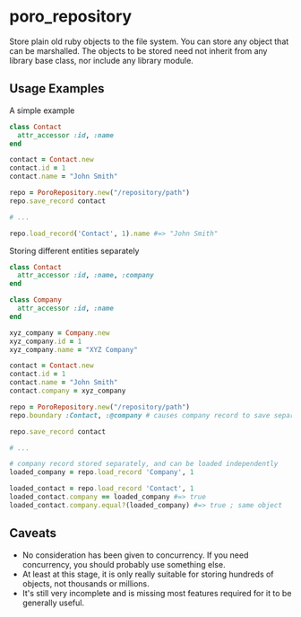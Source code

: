 poro_repository
================

Store plain old ruby objects to the file system. You can store any object that
can be marshalled. The objects to be stored need not inherit from any library
base class, nor include any library module.

Usage Examples
--------------

A simple example

```ruby
class Contact
  attr_accessor :id, :name
end

contact = Contact.new
contact.id = 1
contact.name = "John Smith"

repo = PoroRepository.new("/repository/path")
repo.save_record contact

# ...

repo.load_record('Contact', 1).name #=> "John Smith"
```

Storing different entities separately

```ruby
class Contact
  attr_accessor :id, :name, :company
end

class Company
  attr_accessor :id, :name
end

xyz_company = Company.new
xyz_company.id = 1
xyz_company.name = "XYZ Company"

contact = Contact.new
contact.id = 1
contact.name = "John Smith"
contact.company = xyz_company

repo = PoroRepository.new("/repository/path")
repo.boundary :Contact, :@company # causes company record to save separately

repo.save_record contact

# ...

# company record stored separately, and can be loaded independently
loaded_company = repo.load_record 'Company', 1

loaded_contact = repo.load_record 'Contact', 1
loaded_contact.company == loaded_company #=> true
loaded_contact.company.equal?(loaded_company) #=> true ; same object
```

Caveats
-------

* No consideration has been given to concurrency. If you need concurrency, you
  should probably use something else.
* At least at this stage, it is only really suitable for storing hundreds of
  objects, not thousands or millions.
* It's still very incomplete and is missing most features required for it to
  be generally useful.
